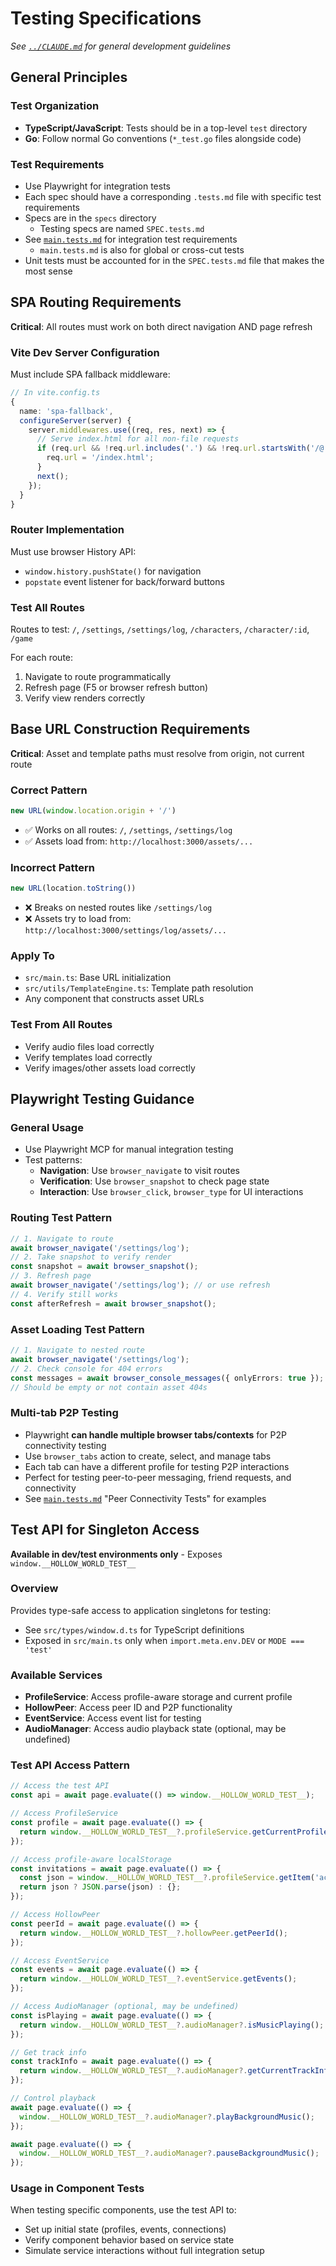 # Testing Specifications

*See [`../CLAUDE.md`](../CLAUDE.md) for general development guidelines*

## General Principles

### Test Organization
- **TypeScript/JavaScript**: Tests should be in a top-level `test` directory
- **Go**: Follow normal Go conventions (`*_test.go` files alongside code)

### Test Requirements
- Use Playwright for integration tests
- Each spec should have a corresponding `.tests.md` file with specific test requirements
- Specs are in the `specs` directory
  - Testing specs are named `SPEC.tests.md`
- See [`main.tests.md`](main.tests.md) for integration test requirements
  - `main.tests.md` is also for global or cross-cut tests
- Unit tests must be accounted for in the `SPEC.tests.md` file that makes the most sense

## SPA Routing Requirements

**Critical**: All routes must work on both direct navigation AND page refresh

### Vite Dev Server Configuration
Must include SPA fallback middleware:

```typescript
// In vite.config.ts
{
  name: 'spa-fallback',
  configureServer(server) {
    server.middlewares.use((req, res, next) => {
      // Serve index.html for all non-file requests
      if (req.url && !req.url.includes('.') && !req.url.startsWith('/@')) {
        req.url = '/index.html';
      }
      next();
    });
  }
}
```

### Router Implementation
Must use browser History API:
- `window.history.pushState()` for navigation
- `popstate` event listener for back/forward buttons

### Test All Routes
Routes to test: `/`, `/settings`, `/settings/log`, `/characters`, `/character/:id`, `/game`

For each route:
1. Navigate to route programmatically
2. Refresh page (F5 or browser refresh button)
3. Verify view renders correctly

## Base URL Construction Requirements

**Critical**: Asset and template paths must resolve from origin, not current route

### Correct Pattern
```typescript
new URL(window.location.origin + '/')
```
- ✅ Works on all routes: `/`, `/settings`, `/settings/log`
- ✅ Assets load from: `http://localhost:3000/assets/...`

### Incorrect Pattern
```typescript
new URL(location.toString())
```
- ❌ Breaks on nested routes like `/settings/log`
- ❌ Assets try to load from: `http://localhost:3000/settings/log/assets/...`

### Apply To
- `src/main.ts`: Base URL initialization
- `src/utils/TemplateEngine.ts`: Template path resolution
- Any component that constructs asset URLs

### Test From All Routes
- Verify audio files load correctly
- Verify templates load correctly
- Verify images/other assets load correctly

## Playwright Testing Guidance

### General Usage
- Use Playwright MCP for manual integration testing
- Test patterns:
  - **Navigation**: Use `browser_navigate` to visit routes
  - **Verification**: Use `browser_snapshot` to check page state
  - **Interaction**: Use `browser_click`, `browser_type` for UI interactions

### Routing Test Pattern
```typescript
// 1. Navigate to route
await browser_navigate('/settings/log');
// 2. Take snapshot to verify render
const snapshot = await browser_snapshot();
// 3. Refresh page
await browser_navigate('/settings/log'); // or use refresh
// 4. Verify still works
const afterRefresh = await browser_snapshot();
```

### Asset Loading Test Pattern
```typescript
// 1. Navigate to nested route
await browser_navigate('/settings/log');
// 2. Check console for 404 errors
const messages = await browser_console_messages({ onlyErrors: true });
// Should be empty or not contain asset 404s
```

### Multi-tab P2P Testing
- Playwright **can handle multiple browser tabs/contexts** for P2P connectivity testing
- Use `browser_tabs` action to create, select, and manage tabs
- Each tab can have a different profile for testing P2P interactions
- Perfect for testing peer-to-peer messaging, friend requests, and connectivity
- See [`main.tests.md`](main.tests.md) "Peer Connectivity Tests" for examples

## Test API for Singleton Access

**Available in dev/test environments only** - Exposes `window.__HOLLOW_WORLD_TEST__`

### Overview
Provides type-safe access to application singletons for testing:
- See `src/types/window.d.ts` for TypeScript definitions
- Exposed in `src/main.ts` only when `import.meta.env.DEV` or `MODE === 'test'`

### Available Services
- **ProfileService**: Access profile-aware storage and current profile
- **HollowPeer**: Access peer ID and P2P functionality
- **EventService**: Access event list for testing
- **AudioManager**: Access audio playback state (optional, may be undefined)

### Test API Access Pattern
```typescript
// Access the test API
const api = await page.evaluate(() => window.__HOLLOW_WORLD_TEST__);

// Access ProfileService
const profile = await page.evaluate(() => {
  return window.__HOLLOW_WORLD_TEST__?.profileService.getCurrentProfile();
});

// Access profile-aware localStorage
const invitations = await page.evaluate(() => {
  const json = window.__HOLLOW_WORLD_TEST__?.profileService.getItem('activeInvitations');
  return json ? JSON.parse(json) : {};
});

// Access HollowPeer
const peerId = await page.evaluate(() => {
  return window.__HOLLOW_WORLD_TEST__?.hollowPeer.getPeerId();
});

// Access EventService
const events = await page.evaluate(() => {
  return window.__HOLLOW_WORLD_TEST__?.eventService.getEvents();
});

// Access AudioManager (optional, may be undefined)
const isPlaying = await page.evaluate(() => {
  return window.__HOLLOW_WORLD_TEST__?.audioManager?.isMusicPlaying();
});

// Get track info
const trackInfo = await page.evaluate(() => {
  return window.__HOLLOW_WORLD_TEST__?.audioManager?.getCurrentTrackInfo();
});

// Control playback
await page.evaluate(() => {
  window.__HOLLOW_WORLD_TEST__?.audioManager?.playBackgroundMusic();
});

await page.evaluate(() => {
  window.__HOLLOW_WORLD_TEST__?.audioManager?.pauseBackgroundMusic();
});
```

### Usage in Component Tests
When testing specific components, use the test API to:
- Set up initial state (profiles, events, connections)
- Verify component behavior based on service state
- Simulate service interactions without full integration setup
